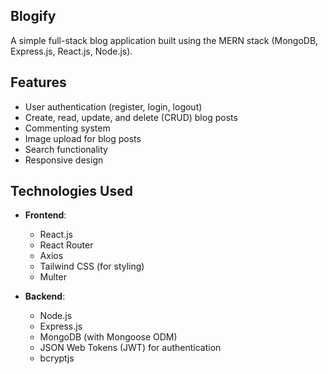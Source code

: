 ## Blogify

A simple full-stack blog application built using the MERN stack (MongoDB, Express.js, React.js, Node.js).
## Features

- User authentication (register, login, logout)
- Create, read, update, and delete (CRUD) blog posts
- Commenting system
- Image upload for blog posts
- Search functionality
- Responsive design

## Technologies Used

- **Frontend**:

  - React.js
  - React Router
  - Axios
  - Tailwind CSS (for styling)
  - Multer

- **Backend**:
  - Node.js
  - Express.js
  - MongoDB (with Mongoose ODM)
  - JSON Web Tokens (JWT) for authentication
  - bcryptjs
